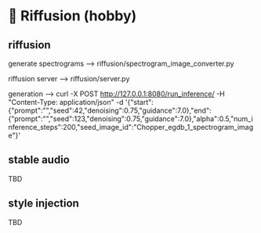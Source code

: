 # :guitar: Riffusion (hobby)


## riffusion
generate spectrograms --> riffusion/spectrogram_image_converter.py

riffusion server --> riffusion/server.py

generation --> curl -X POST http://127.0.0.1:8080/run_inference/ -H "Content-Type: application/json" -d '{"start":{"prompt":"","seed":42,"denoising":0.75,"guidance":7.0},"end":{"prompt":"","seed":123,"denoising":0.75,"guidance":7.0},"alpha":0.5,"num_inference_steps":200,"seed_image_id":"Chopper_egdb_1_spectrogram_image"}'

## stable audio
TBD

## style injection
TBD
